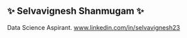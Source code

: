 ## ✨ Selvavignesh Shanmugam ✨

<!--
**selva-vignesh/selva-vignesh** is a ✨ _special_ ✨ repository because its `README.md` (this file) appears on your GitHub profile.
-->
Data Science Aspirant.
www.linkedin.com/in/selvavignesh23
